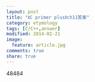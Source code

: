 ```yaml
---
layout: post
title: "《C primer plus》ch11答案"
category: etymology
tags: [C/C++,answer]
modified: 2014-02-21
image:
  feature: article.jpg
comments: true
share: true
---
```


48484